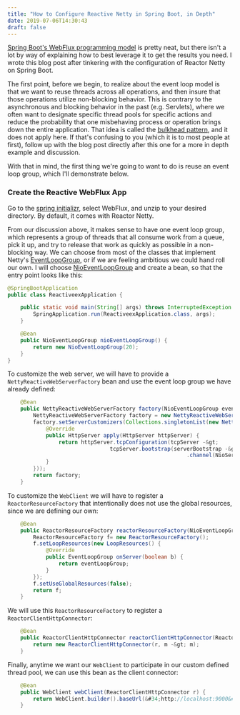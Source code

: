 ```yaml
---
title: "How to Configure Reactive Netty in Spring Boot, in Depth"
date: 2019-07-06T14:30:43
draft: false
---
```


[Spring Boot&#39;s WebFlux programming model](https://docs.spring.io/spring/docs/current/spring-framework-reference/web-reactive.html) is pretty neat, but there isn&#39;t a lot by way of explaining how to best leverage it to get the results you need. I wrote this blog post after tinkering with the configuration of Reactor Netty on Spring Boot.

The first point, before we begin, to realize about the event loop model is that we want to reuse threads across all operations, and then insure that those operations utilize non-blocking behavior. This is contrary to the asynchronous and blocking behavior in the past (e.g. Servlets), where we often want to designate specific thread pools for specific actions and reduce the probability that one misbehaving process or operation brings down the entire application. That idea is called the [bulkhead pattern](https://docs.microsoft.com/en-us/azure/architecture/patterns/bulkhead), and it does not apply here. If that&#39;s confusing to you (which it is to most people at first), follow up with the blog post directly after this one for a more in depth example and discussion.

With that in mind, the first thing we&#39;re going to want to do is reuse an event loop group, which I&#39;ll demonstrate below.

### Create the Reactive WebFlux App

Go to the [spring initializr](https://start.spring.io/), select WebFlux, and unzip to your desired directory. By default, it comes with Reactor Netty.

From our discussion above, it makes sense to have one event loop group, which represents a group of threads that all consume work from a queue, pick it up, and try to release that work as quickly as possible in a non-blocking way. We can choose from most of the classes that implement Netty&#39;s [EventLoopGroup](https://netty.io/4.0/api/io/netty/channel/EventLoopGroup.html), or if we are feeling ambitious we could hand roll our own. I will choose [NioEventLoopGroup](https://netty.io/4.0/api/io/netty/channel/nio/NioEventLoopGroup.html) and create a bean, so that the entry point looks like this:

```java
@SpringBootApplication
public class ReactiveexApplication {

    public static void main(String[] args) throws InterruptedException {
        SpringApplication.run(ReactiveexApplication.class, args);
    }

    @Bean
    public NioEventLoopGroup nioEventLoopGroup() {
        return new NioEventLoopGroup(20);
    }
}

```

To customize the web server, we will have to provide a `NettyReactiveWebServerFactory` bean and use the event loop group we have already defined:

```java
    @Bean
    public NettyReactiveWebServerFactory factory(NioEventLoopGroup eventLoopGroup) {
        NettyReactiveWebServerFactory factory = new NettyReactiveWebServerFactory();
        factory.setServerCustomizers(Collections.singletonList(new NettyServerCustomizer() {
            @Override
            public HttpServer apply(HttpServer httpServer) {
                return httpServer.tcpConfiguration(tcpServer -&gt;
                                tcpServer.bootstrap(serverBootstrap -&gt; serverBootstrap.group(eventLoopGroup)
                                                        .channel(NioServerSocketChannel.class)));
            }
        }));
        return factory;
    }

```


To customize the `WebClient` we will have to register a `ReactorResourceFactory` that intentionally does not use the global resources, since we are defining our own:

```java
    @Bean
    public ReactorResourceFactory reactorResourceFactory(NioEventLoopGroup eventLoopGroup) {
        ReactorResourceFactory f= new ReactorResourceFactory();
        f.setLoopResources(new LoopResources() {
            @Override
            public EventLoopGroup onServer(boolean b) {
                return eventLoopGroup;
            }
        });
        f.setUseGlobalResources(false);
        return f;
    }

```

We will use this `ReactorResourceFactory` to register a `ReactorClientHttpConnector`:

```java
    @Bean
    public ReactorClientHttpConnector reactorClientHttpConnector(ReactorResourceFactory r) {
        return new ReactorClientHttpConnector(r, m -&gt; m);
    }

```

Finally, anytime we want our `WebClient` to participate in our custom defined thread pool, we can use this bean as the client connector:

```java
    @Bean
    public WebClient webClient(ReactorClientHttpConnector r) {
        return WebClient.builder().baseUrl(&#34;http://localhost:9000&#34;).clientConnector(r).build();
    }

```

